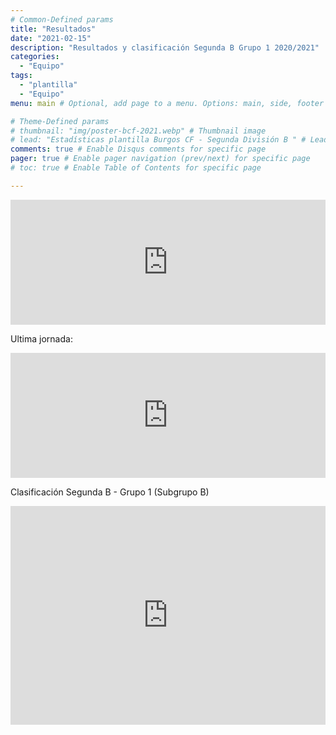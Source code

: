 ```yaml
---
# Common-Defined params
title: "Resultados"
date: "2021-02-15"
description: "Resultados y clasificación Segunda B Grupo 1 2020/2021"
categories:
  - "Equipo"
tags:
  - "plantilla"
  - "Equipo"
menu: main # Optional, add page to a menu. Options: main, side, footer

# Theme-Defined params
# thumbnail: "img/poster-bcf-2021.webp" # Thumbnail image
# lead: "Estadísticas plantilla Burgos CF - Segunda División B " # Lead text
comments: true # Enable Disqus comments for specific page
pager: true # Enable pager navigation (prev/next) for specific page
# toc: true # Enable Table of Contents for specific page

---
```


<iframe style="border:0px" height="200" width="100%" src="https://www.lapreferente.com/widgetResultados.php?comp=11619&proximaJornada=1&colorFondo=FFFFFF&colorFondoCabecera=&colorTextoCabecera=FFFFFF&anchoEscudos=25&fontSize=12&favorito=Burgos%20C.F."></iframe>

Ultima jornada: 

<iframe style="border:0px" height="200" width="100%" src="https://www.lapreferente.com/widgetResultados.php?comp=11619&colorFondo=FFFFFF&colorFondoCabecera=&colorTextoCabecera=FFFFFF&anchoEscudos=25&fontSize=12&favorito=Burgos%20C.F."></iframe>

Clasificación Segunda B - Grupo 1 (Subgrupo B)

<iframe style="border:0px" height="350" width="100%" src="https://www.lapreferente.com/widgetClasificacion.php?comp=11619&colorFondo=FFFFFF&colorFondoCabecera=&colorTextoCabecera=FFFFFF&anchoEscudos=25&fontSize=12&favorito=Burgos%20C.F.&ocultaEvolucion=1&ocultaPosicionAnterior=0"></iframe>